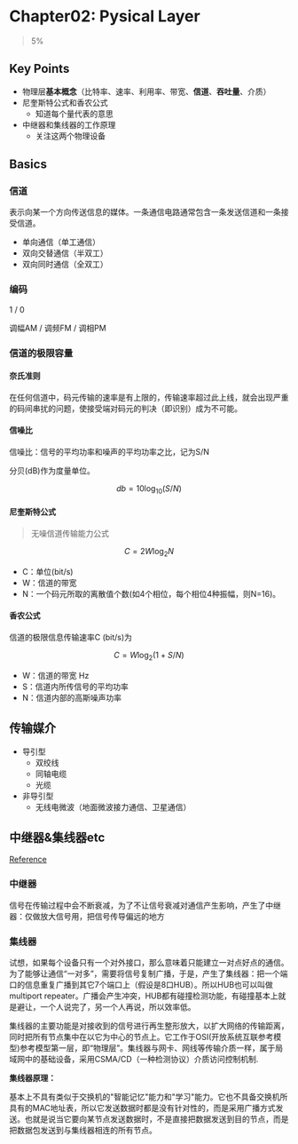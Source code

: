 # Chapter02: Pysical Layer

> 5%

## Key Points

- 物理层**基本概念**（比特率、速率、利用率、带宽、**信道**、**吞吐量**、介质）
- 尼奎斯特公式和香农公式
  - 知道每个量代表的意思
- 中继器和集线器的工作原理
  - 关注这两个物理设备

## Basics

### 信道

表示向某一个方向传送信息的媒体。一条通信电路通常包含一条发送信道和一条接受信道。

- 单向通信（单工通信）
- 双向交替通信（半双工）
- 双向同时通信（全双工）

### 编码

1 / 0

调幅AM / 调频FM / 调相PM

### 信道的极限容量

#### 奈氏准则

在任何信道中，码元传输的速率是有上限的，传输速率超过此上线，就会出现严重的码间串扰的问题，使接受端对码元的判决（即识别）成为不可能。

#### 信噪比

信噪比：信号的平均功率和噪声的平均功率之比，记为S/N

分贝(dB)作为度量单位。

$$db=10 \log_{10}{(S/N)}$$

#### 尼奎斯特公式

> 无噪信道传输能力公式

$$C=2 W \log_{2}{N}$$

- C：单位(bit/s)
- W：信道的带宽
- N：一个码元所取的离散值个数(如4个相位，每个相位4种振幅，则N=16)。

#### 香农公式

信道的极限信息传输速率C (bit/s)为

$$C=W \log_{2}{(1+S/N)}$$

- W：信道的带宽 Hz
- S：信道内所传信号的平均功率
- N：信道内部的高斯噪声功率

## 传输媒介

- 导引型
  - 双绞线
  - 同轴电缆
  - 光缆
- 非导引型
  - 无线电微波（地面微波接力通信、卫星通信）

## 中继器&集线器etc

[Reference](https://blog.csdn.net/modi000/article/details/80718070)

### 中继器

信号在传输过程中会不断衰减，为了不让信号衰减对通信产生影响，产生了中继器：仅做放大信号用，把信号传导偏远的地方

### 集线器

试想，如果每个设备只有一个对外接口，那么意味着只能建立一对点好点的通信。为了能够让通信“一对多”，需要将信号复制广播，于是，产生了集线器：把一个端口的信息重复广播到其它7个端口上（假设是8口HUB）。所以HUB也可以叫做multiport repeater。广播会产生冲突，HUB都有碰撞检测功能，有碰撞基本上就是避让，一个人说完了，另一个人再说，所以效率低。

集线器的主要功能是对接收到的信号进行再生整形放大，以扩大网络的传输距离，同时把所有节点集中在以它为中心的节点上。它工作于OSI(开放系统互联参考模型)参考模型第一层，即“物理层”。集线器与网卡、网线等传输介质一样，属于局域网中的基础设备，采用CSMA/CD（一种检测协议）介质访问控制机制.

**集线器原理：**

基本上不具有类似于交换机的"智能记忆"能力和"学习"能力。它也不具备交换机所具有的MAC地址表，所以它发送数据时都是没有针对性的，而是采用广播方式发送。也就是说当它要向某节点发送数据时，不是直接把数据发送到目的节点，而是把数据包发送到与集线器相连的所有节点。
